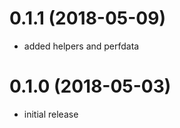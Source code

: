 0.1.1 (2018-05-09)
==================

- added helpers and perfdata

0.1.0 (2018-05-03)
==================

- initial release
